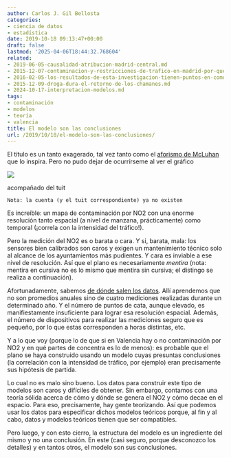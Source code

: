 ```yaml
---
author: Carlos J. Gil Bellosta
categories:
- ciencia de datos
- estadística
date: 2019-10-18 09:13:47+00:00
draft: false
lastmod: '2025-04-06T18:44:32.768604'
related:
- 2019-06-05-causalidad-atribucion-madrid-central.md
- 2015-12-07-contaminacion-y-restricciones-de-trafico-en-madrid-por-que-no-se-puede-ni-prevenir-ni-estimar.md
- 2016-02-05-los-resultados-de-esta-investigacion-tienen-puntos-en-comun-con-la-metodologia-cientifica-aunque-en-ningun-momento-tendran-la-misma-validez-ni-tampoco-es-su-intencion-que-la-tenga.md
- 2015-12-09-droga-dura-el-retorno-de-los-chamanes.md
- 2024-10-17-interpretacion-modelos.md
tags:
- contaminación
- modelos
- teoría
- valencia
title: El modelo son las conclusiones
url: /2019/10/18/el-modelo-son-las-conclusiones/
---
```


El título es un tanto exagerado, tal vez tanto como el [aforismo de McLuhan](https://en.wikipedia.org/wiki/The_medium_is_the_message) que lo inspira. Pero no pudo dejar de ocurrírseme al ver el gráfico

![](/wp-uploads/2019/10/EG0RRhNXkAA9y9J-723x1024.jpeg)

acompañado del tuit

`Nota: la cuenta (y el tuit correspondiente) ya no existen`

Es increíble: un mapa de contaminación por NO2 con una enorme resolución tanto espacial (a nivel de manzana, prácticamente) como temporal (¡correla con la intensidad del tráfico!).

Pero la medición del NO2 es o barata o cara. Y si, barata, mala: los sensores bien calibrados son caros y exigen un mantenimiento técnico solo al alcance de los ayuntamientos más pudientes. Y cara es inviable a ese nivel de resolución. Así que el plano es necesariamente _mentira_ (nota: mentira en cursiva no es lo mismo que mentira sin cursiva; el distingo se realiza a continuación).

Afortunadamente, sabemos [de dónde salen los datos](https://valenciaperlaire.org/mapes-contaminacio/).  Allí aprendemos que no son promedios anuales sino de cuatro mediciones realizadas durante un determinado año. Y el número de puntos de cata, aunque elevado, es manifiestamente insuficiente para lograr esa resolución espacial. Además, el número de dispositivos para realizar las mediciones seguro que es pequeño, por lo que estas corresponden a horas distintas, etc.

Y a lo que voy (porque lo de que si en Valencia hay o no contaminación por NO2 y en qué partes de concentra es lo de menos): es probable que el plano se haya construido usando un modelo cuyas presuntas conclusiones (la correlación con la intensidad de tráfico, por ejemplo) eran precisamente sus hipótesis de partida.

Lo cual no es malo sino bueno. Los datos para construir este tipo de modelos son caros y difíciles de obtener. Sin embargo, contamos con una teoría sólida acerca de cómo y dónde se genera el NO2 y cómo decae en el espacio. Para eso, precisamente, hay gente teorizando. Así que podemos usar los datos para especificar dichos modelos teóricos porque, al fin y al cabo, datos y modelos teóricos tienen que ser compatibles.

Pero luego, y con esto cierro, la estructura del modelo es un ingrediente del mismo y no una conclusión. En este (casi seguro, porque desconozco los detalles) y en tantos otros, el modelo son sus conclusiones.
